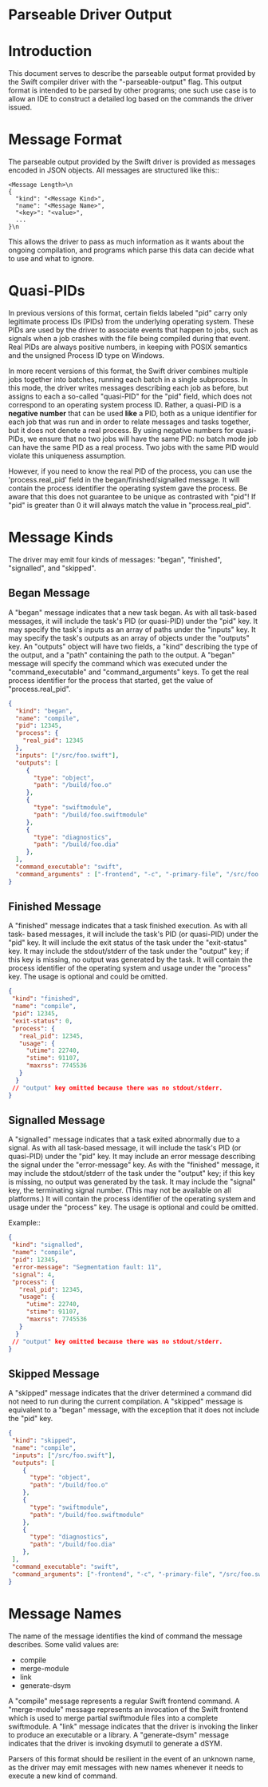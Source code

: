 Parseable Driver Output
=======================

Introduction
============

This document serves to describe the parseable output format provided by the
Swift compiler driver with the "-parseable-output" flag. This output format is
intended to be parsed by other programs; one such use case is to allow an IDE to
construct a detailed log based on the commands the driver issued.

Message Format
==============

The parseable output provided by the Swift driver is provided as messages
encoded in JSON objects. All messages are structured like this::

```
<Message Length>\n
{
  "kind": "<Message Kind>",
  "name": "<Message Name>",
  "<key>": "<value>",
  ...
}\n
```

This allows the driver to pass as much information as it wants about the ongoing
compilation, and programs which parse this data can decide what to use and what
to ignore.


Quasi-PIDs
==========

In previous versions of this format, certain fields labeled "pid" carry only
legitimate process IDs (PIDs) from the underlying operating system. These PIDs
are used by the driver to associate events that happen to jobs, such as signals
when a job crashes with the file being compiled during that event. Real PIDs are
always positive numbers, in keeping with POSIX semantics and the unsigned
Process ID type on Windows.

In more recent versions of this format, the Swift driver combines multiple jobs
together into batches, running each batch in a single subprocess. In this mode,
the driver writes messages describing each job as before, but assigns to each a
so-called "quasi-PID" for the "pid" field, which does not correspond to an
operating system process ID. Rather, a quasi-PID is a **negative number** that
can be used **like** a PID, both as a unique identifier for each job that was
run and in order to relate messages and tasks together, but it does not denote a
real process. By using negative numbers for quasi-PIDs, we ensure that no two
jobs will have the same PID: no batch mode job can have the same PID as a real
process. Two jobs with the same PID would violate this uniqueness assumption.

However, if you need to know the real PID of the process, you can use the
'process.real_pid' field in the began/finished/signalled message. It will contain
the process identifier the operating system gave the process.
Be aware that this does not guarantee to be unique as contrasted with "pid"!
If "pid" is greater than 0 it will always match the value in "process.real_pid".


Message Kinds
=============

The driver may emit four kinds of messages: "began", "finished", "signalled",
and "skipped".

Began Message
-------------

A "began" message indicates that a new task began. As with all task-based
messages, it will include the task's PID (or quasi-PID) under the "pid" key. It
may specify the task's inputs as an array of paths under the "inputs" key. It
may specify the task's outputs as an array of objects under the "outputs"
key. An "outputs" object will have two fields, a "kind" describing the type of
the output, and a "path" containing the path to the output. A "began" message
will specify the command which was executed under the "command_executable" and
"command_arguments" keys.
To get the real process identifier for the process that started, get the value
of "process.real_pid".

```json
{
  "kind": "began",
  "name": "compile",
  "pid": 12345,
  "process": {
    "real_pid": 12345
  },
  "inputs": ["/src/foo.swift"],
  "outputs": [
     {
       "type": "object",
       "path": "/build/foo.o"
     },
     {
       "type": "swiftmodule",
       "path": "/build/foo.swiftmodule"
     },
     {
       "type": "diagnostics",
       "path": "/build/foo.dia"
     },
  ],
  "command_executable": "swift",
  "command_arguments" : ["-frontend", "-c", "-primary-file", "/src/foo.swift", "/src/bar.swift", "-emit-module-path", "/build/foo.swiftmodule", "-emit-diagnostics-path", "/build/foo.dia"]
}
```

Finished Message
----------------

A "finished" message indicates that a task finished execution. As with all task-
based messages, it will include the task's PID (or quasi-PID) under the "pid"
key. It will include the exit status of the task under the "exit-status" key. It
may include the stdout/stderr of the task under the "output" key; if this key is
missing, no output was generated by the task.
It will contain the process identifier of the operating system and usage under
the "process" key. The usage is optional and could be omitted.

```json
{
 "kind": "finished",
 "name": "compile",
 "pid": 12345,
 "exit-status": 0,
 "process": {
   "real_pid": 12345,
   "usage": {
     "utime": 22740,
     "stime": 91107,
     "maxrss": 7745536
   }
  }
 // "output" key omitted because there was no stdout/stderr.
}
```

Signalled Message
-----------------

A "signalled" message indicates that a task exited abnormally due to a signal.
As with all task-based message, it will include the task's PID (or quasi-PID)
under the "pid" key. It may include an error message describing the signal under
the "error-message" key. As with the "finished" message, it may include the
stdout/stderr of the task under the "output" key; if this key is missing, no
output was generated by the task. It may include the "signal" key, the
terminating signal number. (This may not be available on all platforms.)
It will contain the process identifier of the operating system and usage under
the "process" key. The usage is optional and could be omitted.

Example::

```json
{
 "kind": "signalled",
 "name": "compile",
 "pid": 12345,
 "error-message": "Segmentation fault: 11",
 "signal": 4,
 "process": {
   "real_pid": 12345,
   "usage": {
     "utime": 22740,
     "stime": 91107,
     "maxrss": 7745536
   }
  }
 // "output" key omitted because there was no stdout/stderr.
}
```

Skipped Message
---------------

A "skipped" message indicates that the driver determined a command did not need to
run during the current compilation. A "skipped" message is equivalent to a "began"
message, with the exception that it does not include the "pid" key.

```json
{
 "kind": "skipped",
 "name": "compile",
 "inputs": ["/src/foo.swift"],
 "outputs": [
    {
      "type": "object",
      "path": "/build/foo.o"
    },
    {
      "type": "swiftmodule",
      "path": "/build/foo.swiftmodule"
    },
    {
      "type": "diagnostics",
      "path": "/build/foo.dia"
    },
 ],
 "command_executable": "swift",
 "command_arguments": ["-frontend", "-c", "-primary-file", "/src/foo.swift", "/src/bar.swift", "-emit-module-path", "/build/foo.swiftmodule", "-emit-diagnostics-path", "/build/foo.dia"]
}
```

Message Names
=============

The name of the message identifies the kind of command the message describes.
Some valid values are:

   - compile
   - merge-module
   - link
   - generate-dsym

A "compile" message represents a regular Swift frontend command.
A "merge-module" message represents an invocation of the Swift frontend which is
used to merge partial swiftmodule files into a complete swiftmodule. A "link"
message indicates that the driver is invoking the linker to produce an
executable or a library. A "generate-dsym" message indicates that the driver is
invoking dsymutil to generate a dSYM.

Parsers of this format should be resilient in the event of an unknown name, as
the driver may emit messages with new names whenever it needs to execute a new
kind of command.
